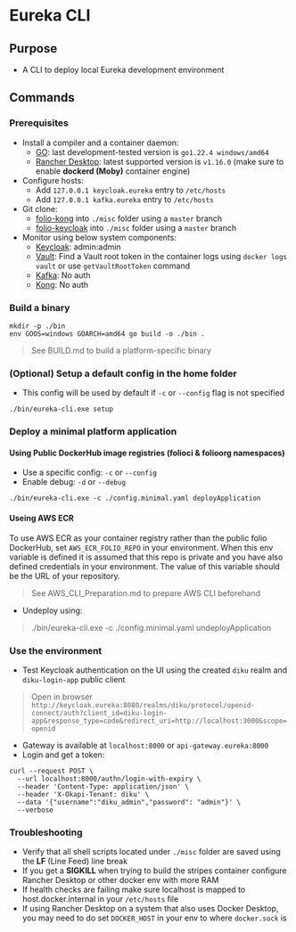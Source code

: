 # Eureka CLI

## Purpose

- A CLI to deploy local Eureka development environment

## Commands

### Prerequisites

- Install a compiler and a container daemon:
  - [GO](<https://go.dev/doc/install>): last development-tested version is `go1.22.4 windows/amd64`
  - [Rancher Desktop](<https://rancherdesktop.io/>): latest supported version is `v1.16.0` (make sure to enable **dockerd (Moby)** container engine)
- Configure hosts:
  - Add `127.0.0.1 keycloak.eureka` entry to `/etc/hosts`
  - Add `127.0.0.1 kafka.eureka` entry to `/etc/hosts`
- Git clone:
  - [folio-kong](<https://github.com/folio-org/folio-kong>) into `./misc` folder using a `master` branch
  - [folio-keycloak](<https://github.com/folio-org/folio-keycloak>) into `./misc` folder using a `master` branch
- Monitor using below system components:
  - [Keycloak](<http://keycloak.eureka:8080>): admin:admin
  - [Vault](<http://localhost:8200>): Find a Vault root token in the container logs using `docker logs vault` or use `getVaultRootToken` command
  - [Kafka](<http://localhost:9080>): No auth
  - [Kong](<http://localhost:8002>): No auth  

### Build a binary
  
```shell
mkdir -p ./bin
env GOOS=windows GOARCH=amd64 go build -o ./bin .
```

> See BUILD.md to build a platform-specific binary

### (Optional) Setup a default config in the home folder

- This config will be used by default if `-c` or `--config` flag is not specified

```shell
./bin/eureka-cli.exe setup
```

### Deploy a minimal platform application

#### Using Public DockerHub image registries (folioci & folioorg namespaces)

- Use a specific config: `-c` or `--config`
- Enable debug: `-d` or `--debug`

```shell
./bin/eureka-cli.exe -c ./config.minimal.yaml deployApplication
```
#### Useing AWS ECR

To use AWS ECR as your container registry rather than the public folio DockerHub, set `AWS_ECR_FOLIO_REPO` in your environment. When this env variable is defined it is assumed that this repo is private and you have also defined credentials in your environment. The value of this variable should be the URL of your repository.

> See AWS_CLI_Preparation.md to prepare AWS CLI beforehand

- Undeploy using:

> ./bin/eureka-cli.exe -c ./config.minimal.yaml undeployApplication

### Use the environment

- Test Keycloak authentication on the UI using the created `diku` realm and `diku-login-app` public client

> Open in browser `http://keycloak.eureka:8080/realms/diku/protocol/openid-connect/auth?client_id=diku-login-app&response_type=code&redirect_uri=http://localhost:3000&scope=openid`

- Gateway is available at `localhost:8000` or `api-gateway.eureka:8000`
- Login and get a token:

```shell
curl --request POST \
  --url localhost:8000/authn/login-with-expiry \
  --header 'Content-Type: application/json' \
  --header 'X-Okapi-Tenant: diku' \
  --data '{"username":"diku_admin","password": "admin"}' \
  --verbose
```

### Troubleshooting

- Verify that all shell scripts located under `./misc` folder are saved using the **LF** (Line Feed) line break
- If you get a **SIGKILL** when trying to build the stripes container configure Rancher Desktop or other docker env with more RAM
- If health checks are failing make sure localhost is mapped to host.docker.internal in your `/etc/hosts` file
- If using Rancher Desktop on a system that also uses Docker Desktop, you may need to do set `DOCKER_HOST` in your env to where `docker.sock` is
